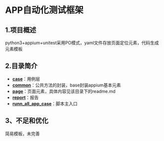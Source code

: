 APP自动化测试框架
====
1.项目概述
-------
python3+appium+unitest采用PO模式，yaml文件存放页面定位元素，代码生成元素模板
###
2.目录简介
-------
- **[case]()**：用例层
- **[common]()**：公共方法的封装，base封装appium基本元素
- **[page]()**：页面元素，具体内容见该目录下的readme.md 
- **[report]()**：报告
- **[runn_all_app_case]()**：脚本主入口  



3、不足和优化
-------
简易模板，未完善